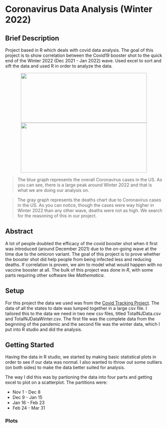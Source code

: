 # Coronavirus Data Analysis (Winter 2022)

## Brief Description
Project based in R which deals with covid data analysis. The goal of this project is to show correlation between the Covid19 booster shot to the quick end of the Winter 2022 (Dec 2021 - Jan 2022) wave. Used excel to sort and sift the data and used R in order to analyze the data.

<p align="center">
  <img 
    width="403.2"
    height="160"
    src="https://github.com/akhilvreddy/CovidDataAnalysis/blob/main/CovidProject/uscovidgraph.png"
  >
  <img 
    width="403.2"
    height="160"
    src="https://github.com/akhilvreddy/CovidDataAnalysis/blob/main/CovidProject/uscoviddeathgraph.png"
  >
</p>

> The blue graph represents the overall Coronavirus cases in the US. As you can see, there is a large peak around Winter 2022 and that is what we are doing our analysis on. 

> The gray graph represents the deaths chart due to Coronavirus cases in the US. As you can notice, though the cases were way higher in Winter 2022 than any other wave, deaths were not as high. We search for the reasoning of this in our project.

## Abstract
A lot of people doubted the efficacy of the covid booster shot when it first was introduced (around December 2021) due to the on-going wave at the time due to the omicron variant. The goal of this project is to prove whether the booster shot did help people from being infected less and reducing deaths. If correlation is proven, we aim to model what would happen with no vaccine booster at all. The bulk of this project was done in _R_, with some parts requiring other software like _Mathematica_.

## Setup 
For this project the data we used was from the [Covid Tracking Project](https://covidtracking.com/data/download). The data of all the states to date was lumped together in a large csv file. I tailored this to the data we need in two new csv files, titled TotalNJData.csv and TotalNJDataWinter.csv. The first file was the complete data from the beginning of the pandemic and the second file was the winter data, which I put into R studio and did the analysis.

## Getting Started
Having the data in R studio, we started by making basic statistical plots in order to see if our data was normal. I also wanted to throw out some outliers (on both sides) to make the data better suited for analysis. 

The way I did this was by partioning the data into four parts and getting excel to plot on a scatterplot. The partitions were: 
* Nov 1 - Dec 8
* Dec 9 - Jan 15
* Jan 16 - Feb 23
* Feb 24 - Mar 31

### Plots
